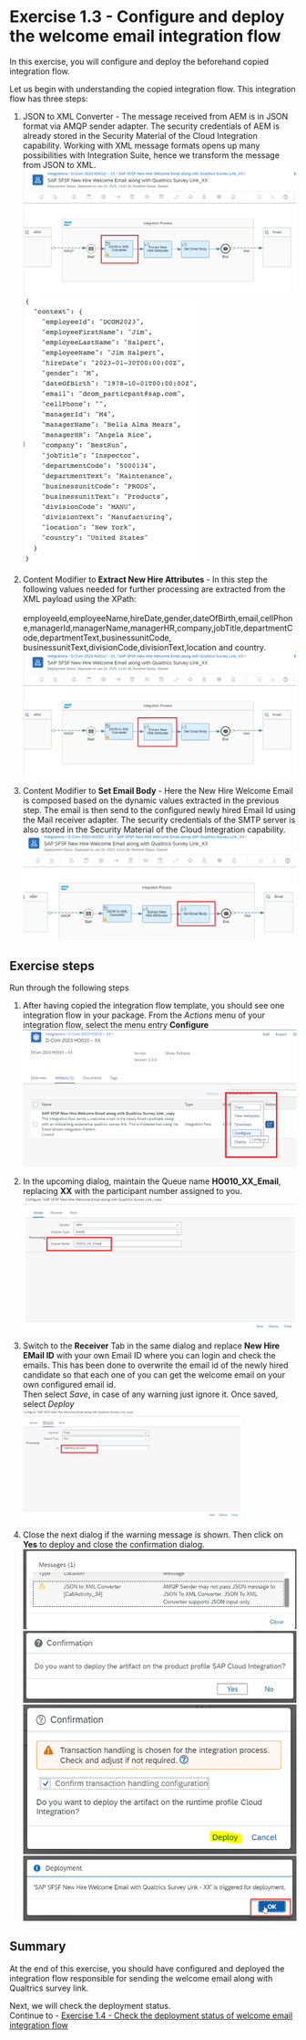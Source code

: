 # Exercise 1.3 - Configure and deploy the welcome email integration flow

In this exercise, you will configure and deploy the beforehand copied integration flow.

Let us begin with understanding the copied integration flow. This integration flow has three steps:
1. JSON to XML Converter - The message received from AEM is in JSON format via AMQP sender adapter. The security credentials of AEM is already stored in the Security Material of the Cloud Integration capability. Working with XML message formats opens up many possibilities with Integration Suite, hence we transform the message from JSON to XML.
<br>![Script collection](/exercises/ex1/images/01-0018-step1.png)
<br>![Script collection](/exercises/ex1/images/01-0018-payload2.png) 

2. Content Modifier to **Extract New Hire Attributes** - In this step the following values needed for further processing are extracted from the XML payload using the XPath: 
<br><br>employeeId,employeeName,hireDate,gender,dateOfBirth,email,cellPhone,managerId,managerName,managerHR,company,jobTitle,departmentCode,departmentText,businessunitCode, businessunitText,divisionCode,divisionText,location and country.
<br>![Script collection](/exercises/ex1/images/01-0018-step2.png)

3. Content Modifier to **Set Email Body** - Here the New Hire Welcome Email is composed based on the dynamic values extracted in the previous step. The email is then send to the configured newly hired Email Id using the Mail receiver adapter. The security credentials of the SMTP server is also stored in the Security Material of the Cloud Integration capability.
<br>![Script collection](/exercises/ex1/images/01-0018-step3.png)

## Exercise steps

Run through the following steps
1. After having copied the integration flow template, you should see one integration flow in your package. From the *Actions* menu of your integration flow, select the menu entry <b>Configure</b>
<br>![Script collection](/exercises/ex1/images/01-0010.png)

2. In the upcoming dialog, maintain the Queue name **HO010_XX_Email**, replacing **XX** with the participant number assigned to you.
<br>![Script collection](/exercises/ex1/images/01-0011.png)
    
3. Switch to the <b>Receiver</b> Tab in the same dialog and replace **New Hire EMail ID** with your own Email ID where you can login and check the emails. This has been done to overwrite the email id of the newly hired candidate so that each one of you can get the welcome email on your own configured email id. 
<br>Then select *Save*, in case of any warning just ignore it. Once saved, select *Deploy*
<br><img src="/exercises/ex1/images/01-0012.png" width=80%>
    
4. Close the next dialog if the warning message is shown. Then click on **Yes** to deploy and close the confirmation dialog.
<br>![Script collection](/exercises/ex1/images/01-0013-warning.png)
<br>![Script collection](/exercises/ex1/images/01-0014_2.png)
<br>![Script collection](/exercises/ex1/images/Transaction_handling.PNG)
<br>![Script collection](/exercises/ex1/images/01-0014.png)

## Summary

At the end of this exercise, you should have configured and deployed the integration flow responsible for sending the welcome email along with Qualtrics survey link. 

Next, we will check the deployment status. 
<br>Continue to - [Exercise 1.4 - Check the deployment status of welcome email integration flow](/exercises/ex1/ex14)
